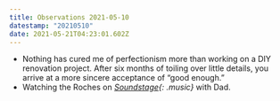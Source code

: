 ```yaml
---
title: Observations 2021-05-10
datestamp: "20210510"
date: 2021-05-21T04:23:01.602Z
---
```

- Nothing has cured me of perfectionism more than working on a DIY renovation project. After six months of toiling over little details, you arrive at a more sincere acceptance of “good enough.”
- Watching the Roches on *[Soundstage](https://www.youtube.com/watch?v=WNrRQiUdYsY){: .music}* with Dad.